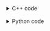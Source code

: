 <details><summary>C++ code</summary>

![](https://github.com/archishmanghos/code-images/blob/master/Leetcode/38.png)

</details>

<br>

<details><summary>Python code</summary>

![](https://github.com/archishmanghos/code-images/blob/master/Leetcode/38-py.png)

</details>
